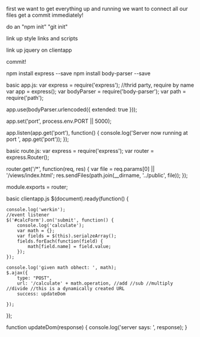 first we want to get everything up and running
we want to connect all our files
get a commit immediately!

do an "npm init"
"git init"

link up style links and scripts

link up jquery on clientapp

commit!

npm install express --save
npm install body-parser --save

basic app.js:
var express = require('express'); //thrid party, require by name
var app = express();
var bodyParser = require('body-parser');
var path = require('path');

app.use(bodyParser.urlencoded({
    extended: true
}));

app.set('port', process.env.PORT || 5000);

app.listen(app.get('port'), function() {
    console.log('Server now running at port ', app.get('port'));
});

basic route.js:
var express = require('express');
var router = express.Router();

router.get('/*', function(req, res) {
    var file = req.params[0] || '/views/index.html';
    res.sendFiles(path.join(__dirname, '../public', file));
});

module.exports = router;

basic clientapp.js
$(document).ready(function() {

    console.log('werkin');
    //event listener
    $('#calcForm').on('submit', function() {
        console.log('calculate');
        var math = {};
        var fields = $(this).serialzeArray();
        fields.forEach(function(field) {
            math[field.name] = field.value;
        });
    });

    console.log('given math obhect: ', math);
    $.ajax({
        type: "POST",
        url: '/calculate' + math.operation, //add //sub //multiply //divide //this is a dynamically created URL
        success: updateDom

    });

});

function updateDom(response) {
    console.log('server says: ', response);
}

